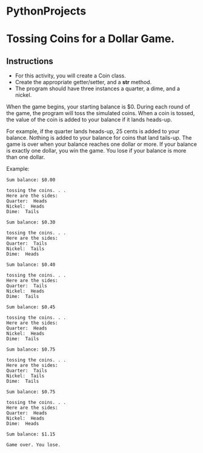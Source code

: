 # PythonProjects
# Tossing Coins for a Dollar Game.

## Instructions 
- For this activity, you will create a Coin class. 
- Create the appropriate getter/setter, and a __str__ method.  
- The program should have three instances a quarter, a dime, and a nickel. 


When the game begins, your starting balance is $0.  During each round of the game, the program will toss the simulated coins.  When a coin is tossed, the value of the coin is added to your balance if it lands heads-up.  

For example, if the quarter lands heads-up, 25 cents is added to your balance.  Nothing is added to your balance for coins that land tails-up.  The game is over when your balance reaches one dollar or more.  If your balance is exactly one dollar, you win the game.  You lose if your balance is more than one dollar.

Example: 
```
Sum balance: $0.00

tossing the coins. . .
Here are the sides:
Quarter:  Heads
Nickel:  Heads
Dime:  Tails

Sum balance: $0.30

tossing the coins. . .
Here are the sides:
Quarter:  Tails
Nickel:  Tails
Dime:  Heads

Sum balance: $0.40

tossing the coins. . .
Here are the sides:
Quarter:  Tails
Nickel:  Heads
Dime:  Tails

Sum balance: $0.45

tossing the coins. . .
Here are the sides:
Quarter:  Heads
Nickel:  Heads
Dime:  Tails

Sum balance: $0.75

tossing the coins. . .
Here are the sides:
Quarter:  Tails
Nickel:  Tails
Dime:  Tails

Sum balance: $0.75

tossing the coins. . .
Here are the sides:
Quarter:  Heads
Nickel:  Heads
Dime:  Heads

Sum balance: $1.15

Game over. You lose.
```
